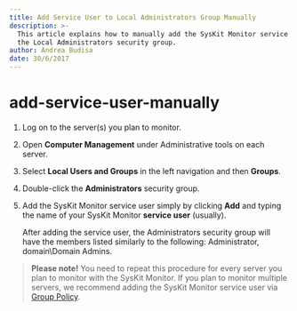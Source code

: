 ```yaml
---
title: Add Service User to Local Administrators Group Manually
description: >-
  This article explains how to manually add the SysKit Monitor service user to
  the Local Administrators security group.
author: Andrea Budisa
date: 30/6/2017
---
```


# add-service-user-manually

1. Log on to the server\(s\) you plan to monitor.
2. Open **Computer Management** under Administrative tools on each server.
3. Select **Local Users and Groups** in the left navigation and then **Groups**.
4. Double-click the **Administrators** security group.
5. Add the SysKit Monitor service user simply by clicking **Add** and typing the name of your SysKit Monitor **service user** \(usually\).  

   After adding the service user, the Administrators security group will have the members listed similarly to the following: Administrator, domain\Domain Admins.

> **Please note!** You need to repeat this procedure for every server you plan to monitor with the SysKit Monitor. If you plan to monitor multiple servers, we recommend adding the SysKit Monitor service user via [Group Policy](add-service-user-manually.md#internal/how-to/service-accounts/add-service-user-group-policy).

